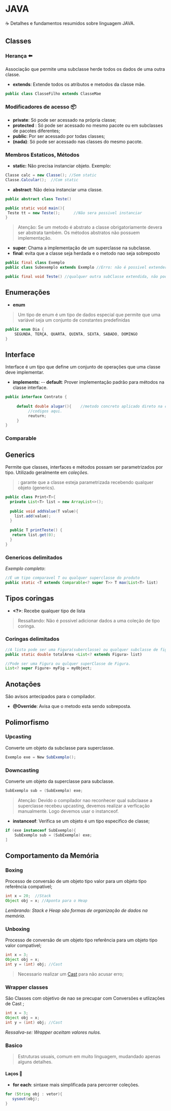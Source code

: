 # JAVA
 ☕ Detalhes e fundamentos resumidos sobre linguagem JAVA.

## Classes

### Herança ⬅️
Associação que permite uma subclasse herde todos os dados de uma outra classe.
- **extends**: Extende todos os atributos e metodos da classe mãe.
```java
public class ClasseFilho extends ClasseMae
```
### Modificadores de acesso 📦
- **private**: Só pode ser acessado na própria classe;
- **protected** : Só pode ser acessado no mesmo pacote ou em subclasses de pacotes diferentes;
- **public**: Por ser acessado por todas classes;
- **(nada)**: Só pode ser acessado nas classes do mesmo pacote. 

 


### Membros Estaticos, Métodos
- **static:** Não precisa instanciar objeto.
Exemplo: 
```java
Classe calc = new Classe(); //Sem static
Classe.Calcular();  //Com static
```
- **abstract**: Não deixa instanciar uma classe.
```java
public abstract class Teste()

public static void main(){
 Teste tt = new Teste();      //Não sera possivel instanciar
}
```
>Atenção: Se um metodo é abstrato a classe obrigatoriamente devera ser abstrata também.
>Os métodos abstratos não possuem implementação.
- **super**: Chama a implementação de um superclasse na subclasse.
- **final**: evita que a classe seja herdada e o metodo nao seja sobreposto
```java
public final class Exemplo
public class Subexemplo extends Exemplo //Erro: não é possivel extender classe com final

public final void Teste() //qualquer outra subClasse extendida, não poderá sobrepor este metodo.
```


## Enumerações
- **enum**
>Um tipo de enum é um tipo de dados especial que permite que uma variável seja um conjunto de constantes predefinidas
```java
public enum Dia {
    SEGUNDA, TERÇA, QUARTA, QUINTA, SEXTA, SABADO, DOMINGO 
}
```

## Interface
Interface é um tipo que define um conjunto de operações que uma classe deve implementar.
- **implements**: 
-- **default**: Prover implementação padrão para métodos na classe interface.
```java
public interface Contrato {
     
     default double alugar(){    //metodo concreto aplicado direto na classe interface
          //codigos aqui.
          reuturn;
     }
}
```

### Comparable

## Generics
Permite que classes, interfaces e métodos possam ser parametrizados por tipo. Utilizado geralmente em *coleções*.
> **<T>**: garante que a classe esteja parametrizada recebendo qualquer objeto (generics).
```java
public class Print<T>{
  private List<T> list = new ArrayList<>();
 
  public void addValue(T value){
    list.add(value);
  }
 
  public T printTeste() {
   return list.get(0); 
  }
}
```
### Genericos delimitados
 _Exemplo completo_:
```java
//É um tipo comparavel T ou qualquer superclasse do produto
public static <T extends Comparable<? super T>> T max(List<T> list) 
```
## Tipos coringas
- **<?>**: Recebe qualquer tipo de lista
>Ressaltando: Não é possivel adicionar dados a uma coleção de tipo coringa.
### Coringas delimitados
 ```java
//A lista pode ser uma Figura(suberclasse) ou qualquer subclasse de figura.
public static double totalArea <List<? extends Figura> list) 

//Pode ser uma Figura ou qulquer superClasse de Figura.
List<? super Figure> myFig = myObject; 
```


## Anotações
São avisos antecipados para o compilador.
- **@Override**: Avisa que o metodo esta sendo sobreposta.



## Polimorfismo
### Upcasting
Converte um objeto da subclasse para superclasse.
```java
Exemplo exe = New SubExemplo();
```

### Downcasting
Converte um objeto da superclasse para subclasse.
```java
SubExemplo sub = (SubExemplo) exe;
```
>Atenção: Devido o compilador nao reconhecer qual subclaase a superclasse recebeu upcasting, devemos realizar a verficação manualmente. Logo devemos usar o instanceof.
- **instanceof**: Verifica se um objeto é um tipo especifico de classe;
```java
if (exe instanceof SubExemplo){
    SubExemplo sub = (SubExemplo) exe;
]
```


## Comportamento da Memória
### Boxing 
Processo de conversão de um objeto tipo valor para um objeto tipo referência compatível;
```java
int x = 20;  //Stack
Object obj = x; //Aponta para o Heap
```
_Lembrando: Stack e Heap são formas de organização de dados na memória._
### Unboxing 
Processo de conversão de um objeto tipo referência para um objeto tipo valor compatível;
```java
int x = 3;
Object obj = x; 
int y = (int) obj; //Cast
```
>Necessario realizar um [Cast]("") para não acusar erro;

### Wrapper classes 
São Classes com objetivo de nao se precupar com Conversões e utlizações de Cast ;
```java
int x = 3;
Object obj = x; 
int y = (int) obj; //Cast
```
_Ressalva-se: Wrapper aceitam valores nulos._


### Basico
> Estruturas usuais, comum em muito linguagem, mudandado apenas alguns detalhes.

#### Laços 🔄

- **for each**: sintaxe mais simplificada para percorrer coleções.
```java
for (String obj : vetor){
   sysout(obj);
}
```
